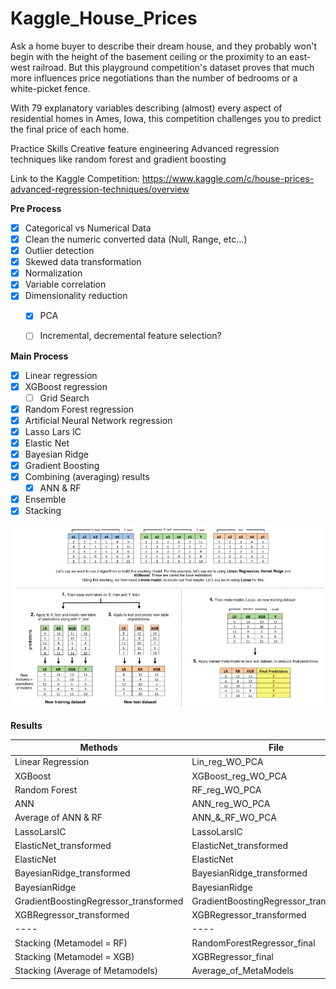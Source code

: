 # Kaggle_House_Prices

Ask a home buyer to describe their dream house, and they probably won't begin with the height of the basement ceiling or the proximity to an east-west railroad. But this playground competition's dataset proves that much more influences price negotiations than the number of bedrooms or a white-picket fence.

With 79 explanatory variables describing (almost) every aspect of residential homes in Ames, Iowa, this competition challenges you to predict the final price of each home.

Practice Skills Creative feature engineering Advanced regression techniques like random forest and gradient boosting

Link to the Kaggle Competition: https://www.kaggle.com/c/house-prices-advanced-regression-techniques/overview


**Pre Process**
- [X] Categorical vs Numerical Data
- [X] Clean the numeric converted data (Null, Range, etc...)
- [X] Outlier detection
- [X] Skewed data transformation
- [X] Normalization
- [X] Variable correlation
- [X] Dimensionality reduction
   - [X] PCA
   - [ ] Incremental, decremental feature selection?


**Main Process**
- [X] Linear regression
- [X] XGBoost regression
	- [ ] Grid Search
- [X] Random Forest regression
- [X] Artificial Neural Network regression
- [X] Lasso Lars IC
- [X] Elastic Net
- [X] Bayesian Ridge
- [X] Gradient Boosting
- [X] Combining (averaging) results
	- [X] ANN & RF
- [X] Ensemble
- [X] Stacking

![New](Stacking.JPG)

**Results**

| Methods | File | Score |
| ------ | ------ | ------ |
| Linear Regression | Lin_reg_WO_PCA | 0.61590 |
| XGBoost | XGBoost_reg_WO_PCA | 0.46689 |
| Random Forest | RF_reg_WO_PCA | 0.172322 |
| ANN | ANN_reg_WO_PCA | 0.16323 |
| Average of ANN & RF | ANN_&\_RF_WO_PCA | 0.15605 |
| LassoLarsIC | LassoLarsIC | 0.17450 |
| ElasticNet_transformed | ElasticNet_transformed | 0.82561 |
| ElasticNet | ElasticNet | 0.20401 |
| BayesianRidge_transformed | BayesianRidge_transformed | 0.82334 |
| BayesianRidge | BayesianRidge | 0.18784 |
| GradientBoostingRegressor_transformed | GradientBoostingRegressor_transformed | 0.13962 | 
| XGBRegressor_transformed | XGBRegressor_transformed | 0.14549 |
| ---- | ---- | ---- |
| Stacking (Metamodel = RF) | RandomForestRegressor_final | 0.13485 |
| Stacking (Metamodel = XGB) | XGBRegressor_final | 0.13672 |
| Stacking (Average of Metamodels) | Average_of_MetaModels | 0.13827 |
